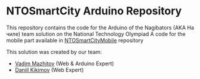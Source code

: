 # NTOSmartCity Arduino Repository
This repository contains the code for the Arduino of the Nagibators (AKA На чиле) team solution on the National Technology Olympiad
A code for the mobile part available in [NTOSmartCityMobile](https://github.com/vadim-rm/NTOSmartCityMobile) repository

This solution was created by our team:
  * [Vadim Mazhitov](https://github.com/vadim-rm) (Web & Arduino Expert)
  * [Daniil Kikimov](https://github.com/katsushooter) (Web Expert)

